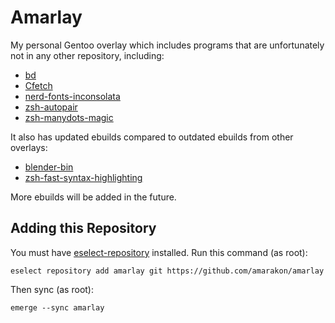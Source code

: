 Amarlay
=======

My personal Gentoo overlay which includes programs that are unfortunately not in any other repository, including:
* [bd](https://github.com/vigneshwaranr/bd)
* [Cfetch](https://github.com/amarakon/cfetch)
* [nerd-fonts-inconsolata](https://github.com/ryanoasis/nerd-fonts)
* [zsh-autopair](https://github.com/hlissner/zsh-autopair)
* [zsh-manydots-magic](https://github.com/knu/zsh-manydots-magic)

It also has updated ebuilds compared to outdated ebuilds from other overlays:
* [blender-bin](https://www.blender.org)
* [zsh-fast-syntax-highlighting](https://github.com/zdharma-continuum/fast-syntax-highlighting)

More ebuilds will be added in the future.

Adding this Repository
----------------------

You must have [eselect-repository](https://packages.gentoo.org/packages/app-eselect/eselect-repository) installed.
Run this command (as root):

    eselect repository add amarlay git https://github.com/amarakon/amarlay

Then sync (as root):

    emerge --sync amarlay
